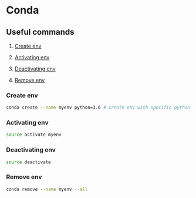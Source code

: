 # Conda

## Useful commands

1. [Create env](#create-env)

2. [Activating env](#activating-env)

3. [Deactivating env](#deactivating-env)

4. [Remove env](#remove-env)

### Create env

```bash
conda create --name myenv python=3.6 # create env with specific python version
```

### Activating env

```bash
source activate myenv
```

### Deactivating env

```bash
source deactivate
```

### Remove env

```bash
conda remove --name myenv --all
```